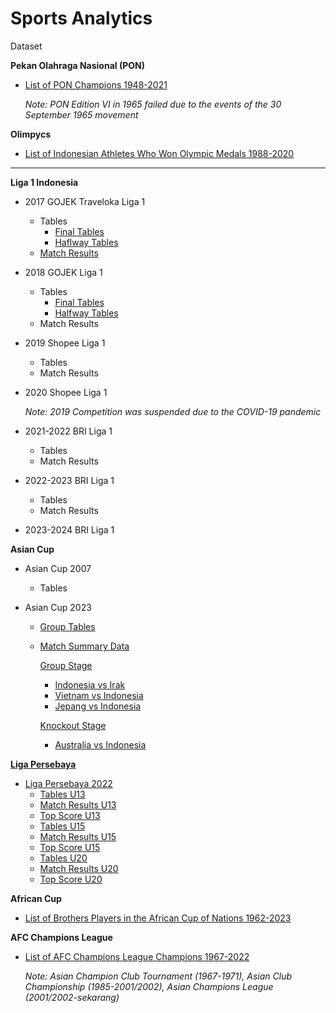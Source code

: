# **Sports Analytics**

Dataset

**Pekan Olahraga Nasional (PON)**

* <a href="https://github.com/rizkyrautra/footballanalytics/blob/main/Pekan%20Olahraga%20Nasional%20-%20Daftar%20Juara%201948-2021.csv">List of PON Champions 1948-2021</a>

  <i>Note: PON Edition VI in 1965 failed due to the events of the 30 September 1965 movement</i>

**Olimpycs**

* <a href="https://github.com/rizkyrautra/sportsanalytics/blob/main/Daftar%20Atlet%20Indonesia%20Peraih%20Medali%20Olimpiade%201988-2020.csv">List of Indonesian Athletes Who Won Olympic Medals 1988-2020</a>

<hr>

**Liga 1 Indonesia**

* 2017 GOJEK Traveloka Liga 1
  * Tables
      * <a href="https://github.com/rizkyrautra/sportsanalytics/blob/main/Final%20Tables%20-%20GOJEK%20traveloka%20Liga%201.csv">Final Tables</a>
      * <a href="https://github.com/rizkyrautra/sportsanalytics/blob/main/Halfway%20Tables%20-%20GOJEK%20traveloka%20Liga%201.csv">Haflway Tables</a>
  * <a href="https://github.com/rizkyrautra/sportsanalytics/blob/main/Match%20Results%20-%20GOJEK%20Traveloka%20Liga%201.csv">Match Results</a>
* 2018 GOJEK Liga 1
  * Tables
      * <a href="https://github.com/rizkyrautra/sportsanalytics/blob/main/Final%20Tables%20-%20GOJEK%20Liga%201.csv">Final Tables</a>
      * <a href="">Halfway Tables</a>
  * Match Results
* 2019 Shopee Liga 1
  * Tables
  * Match Results
* 2020 Shopee Liga 1
  
  <i>Note: 2019 Competition was suspended due to the COVID-19 pandemic</i>
  
* 2021-2022 BRI Liga 1
  * Tables
  * Match Results
* 2022-2023 BRI Liga 1
  * Tables
  * Match Results
* 2023-2024 BRI Liga 1

**Asian Cup**

* Asian Cup 2007
  * Tables

* Asian Cup 2023
  * <a href="https://github.com/rizkyrautra/sportsanalytics/blob/main/Group%20Tables%20-%20Asian%20Cup%202023.csv">Group Tables
  * Match Summary Data
    
    Group Stage
    * <a href="https://github.com/rizkyrautra/sportsanalytics/blob/main/Piala%20Asia%202023%20-%20Match%20Summary%20Data%20-%20Indonesia%20vs%20Irak.csv">Indonesia vs Irak
    * <a href="https://github.com/rizkyrautra/sportsanalytics/blob/main/Piala%20Asia%202023%20-%20Match%20Summary%20Data%20-%20Vietnam%20vs%20Indonesia.csv">Vietnam vs Indonesia
    * <a href="https://github.com/rizkyrautra/sportsanalytics/blob/main/Piala%20Asia%202023%20-%20Match%20Summary%20Data%20-%20Jepang%20vs%20Indonesia.csv">Jepang vs Indonesia
    
    Knockout Stage
    * <a href="https://github.com/rizkyrautra/sportsanalytics/blob/main/Piala%20Asia%202023%20-%20Match%20Summary%20Data%20-%20Australia%20vs%20Indonesia.csv">Australia vs Indonesia

**Liga Persebaya**

* Liga Persebaya 2022
  * <a href="https://github.com/rizkyrautra/footballanalytics/blob/main/Liga%20Persebaya%20U13%202022%20-%20KLASEMEN.csv">Tables U13</a>
  * <a href="https://github.com/rizkyrautra/footballanalytics/blob/main/Liga%20Persebaya%20U13%202022%20-%20PERTANDINGAN.csv">Match Results U13</a>
  * <a href="https://github.com/rizkyrautra/footballanalytics/blob/main/Liga%20Persebaya%20U13%202022%20-%20TOP%20SKOR.csv">Top Score U13</a>
  * <a href="https://github.com/rizkyrautra/footballanalytics/blob/main/Liga%20Persebaya%20U15%202022%20-%20KLASEMEN.csv">Tables U15</a>
  * <a href="https://github.com/rizkyrautra/footballanalytics/blob/main/Liga%20Persebaya%20U15%202022%20-%20PERTANDINGAN.csv">Match Results U15</a>
  * <a href="https://github.com/rizkyrautra/footballanalytics/blob/main/Liga%20Persebaya%20U15%202022%20-%20TOP%20SKOR.csv">Top Score U15</a>
  * <a href="https://github.com/rizkyrautra/footballanalytics/blob/main/Liga%20Persebaya%20U20%202022%20-%20KLASEMEN.csv">Tables U20</a>
  * <a href="https://github.com/rizkyrautra/footballanalytics/blob/main/Liga%20Persebaya%20U20%202022%20-%20PERTANDINGAN.csv">Match Results U20</a>
  * <a href="https://github.com/rizkyrautra/footballanalytics/blob/main/Liga%20Persebaya%20U20%202022%20-%20TOP%20SKOR.csv">Top Score U20</a>

**African Cup**
* <a href="https://github.com/rizkyrautra/footballanalytics/blob/main/Piala%20Afrika%201962-2023%20-%20Pemain%20Bersaudara.csv">List of Brothers Players in the African Cup of Nations 1962-2023</a>

**AFC Champions League**
* <a href="https://github.com/rizkyrautra/footballanalytics/blob/main/AFC%20Champions%20League%201967-2022%20-%20Daftar%20Juara%20dan%20Runner-up.csv">List of AFC Champions League Champions 1967-2022</a> 

  <i>Note: Asian Champion Club Tournament (1967-1971), Asian Club Championship (1985-2001/2002), Asian Champions League (2001/2002-sekarang)</i>
